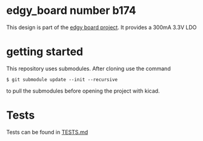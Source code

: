 # edgy_board number b174
This design is part of the [edgy board project](https://github.com/skunkforce/edgy_boards). It provides a 300mA 3.3V LDO


# getting started
This repository uses submodules. After cloning use the command 

```$ git submodule update --init --recursive```

to pull the submodules before opening the project with kicad. 

# Tests
Tests can be found in [TESTS.md](TESTS.md)

